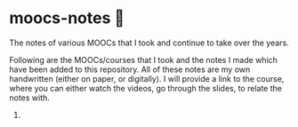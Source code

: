 # moocs-notes :notebook:
The notes of various MOOCs that I took and continue to take over the years.

Following are the MOOCs/courses that I took and the notes I made which have been added to this repository. All of these notes are my own handwritten (either on paper, or digitally). I will provide a link to the course, where you can either watch the videos, go through the slides, to relate the notes with.

1. 
